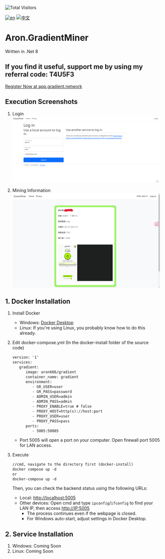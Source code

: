 ![Total Visitors](https://komarev.com/ghpvc/?username=aron-GradientMiner&color=green)

[![en](https://img.shields.io/badge/lang-en-red.svg)](https://github.com/aron-666/Aron.GradientMiner/blob/master/README.en.md)
[![中文](https://img.shields.io/badge/lang-中文-blue.svg)](https://github.com/aron-666/Aron.GradientMiner)

# Aron.GradientMiner
Written in .Net 8

## If you find it useful, support me by using my referral code: T4U5F3
[Register Now at app.gradient.network](https://app.gradient.network/signup?code=T4U5F3)



## Execution Screenshots
1. Login
![image](https://github.com/aron-666/Aron.GradientMiner/blob/master/%E6%88%AA%E5%9C%96/%E5%BE%8C%E8%87%BA%E7%99%BB%E5%85%A5%E7%95%AB%E9%9D%A2.png?raw=true)

2. Mining Information
![image](https://github.com/aron-666/Aron.GradientMiner/blob/master/%E6%88%AA%E5%9C%96/%E6%8C%96%E7%A4%A6%E7%95%AB%E9%9D%A2.png?raw=true)

## 1. Docker Installation
1. Install Docker
   - Windows: [Docker Desktop](https://www.docker.com/products/docker-desktop/)
   - Linux: If you're using Linux, you probably know how to do this already.

2. Edit docker-compose.yml (In the docker-install folder of the source code)
   ```
   version: '1'
   services:
      gradient:
         image: aron666/gradient
         container_name: gradient
         environment:
            - GR_USER=user
            - GR_PASS=password
            - ADMIN_USER=admin
            - ADMIN_PASS=admin
            - PROXY_ENABLE=true # false
            - PROXY_HOST=http(s)://host:port
            - PROXY_USER=user
            - PROXY_PASS=pass
         ports:
            - 5005:50005
   ```

   - Port 5005 will open a port on your computer. Open firewall port 5005 for LAN access.

3. Execute
   ```
   //cmd, navigate to the directory first (docker-install)
   docker compose up -d
   or
   docker-compose up -d
   ```
   Then, you can check the backend status using the following URLs:

   - Local: [http://localhost:5005](http://localhost:5005)
   - Other devices: Open cmd and type `ipconfig`/`ifconfig` to find your LAN IP, then access [http://IP:5005](http://IP:5005)
     - The process continues even if the webpage is closed.
     - For Windows auto-start, adjust settings in Docker Desktop.

## 2. Service Installation
1. Windows: Coming Soon
2. Linux: Coming Soon
